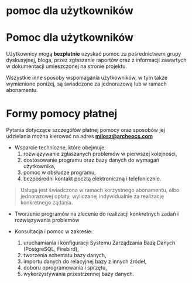 # pomoc dla użytkowników

# Pomoc dla użytkowników #

Użytkownicy mogą **bezpłatnie** uzyskać pomoc za pośrednictwem grupy dyskusyjnej, bloga, przez zgłaszanie raportów oraz z informacji zawartych w dokumentacji umieszczonej na stronie projektu.

Wszystkie inne sposoby wspomagania użytkowników, w tym także wymienione poniżej, są świadczone za jednorazową lub w ramach abonamentu.

# Formy pomocy płatnej #

Pytania dotyczące szczegółów płatnej pomocy oraz sposobów jej udzielania można kierować na adres **milosz@archeocs.com**

  * Wsparcie techniczne, które obejmuje:
    1. rozwiązywanie zgłaszanych problemów w pierwszej kolejności,
    1. dostosowanie programu oraz bazy danych do wymagań użytkownika,
    1. pomoc w obsłudze programu,
    1. bezpośredni kontakt pocztą elektroniczną i telefonicznie.

> Usługa jest świadczona w ramach korzystnego abonamentu, albo jednorazowej opłaty, wyliczanej indywidualnie za realizację konkretnego żądania.

  * Tworzenie programów na zlecenie do realizacji konkretnych zadań i rozwiązywania problemów

  * Konsultacja i pomoc w zakresie:
    1. uruchamiania i konfiguracji Systemu Zarządzania Bazą Danych (PostgreSQL, Firebird),
    1. tworzenia schematu bazy danych,
    1. importu danych do relacyjnej bazy z innych źródeł,
    1. doboru oprogramowania i sprzętu,
    1. wykorzystywania przestrzennej bazy danych.